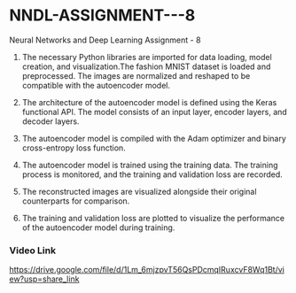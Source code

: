 # NNDL-ASSIGNMENT---8
Neural Networks and Deep Learning Assignment - 8

1. The necessary Python libraries are imported for data loading, model creation, and visualization.The fashion MNIST dataset is loaded and preprocessed. The images are normalized and reshaped to be compatible with the autoencoder model.

2. The architecture of the autoencoder model is defined using the Keras functional API. The model consists of an input layer, encoder layers, and decoder layers.

3. The autoencoder model is compiled with the Adam optimizer and binary cross-entropy loss function.

4. The autoencoder model is trained using the training data. The training process is monitored, and the training and validation loss are recorded.

5. The reconstructed images are visualized alongside their original counterparts for comparison.

6. The training and validation loss are plotted to visualize the performance of the autoencoder model during training.

### Video Link
https://drive.google.com/file/d/1Lm_6mjzpvT56QsPDcmqIRuxcvF8Wq1Bt/view?usp=share_link
